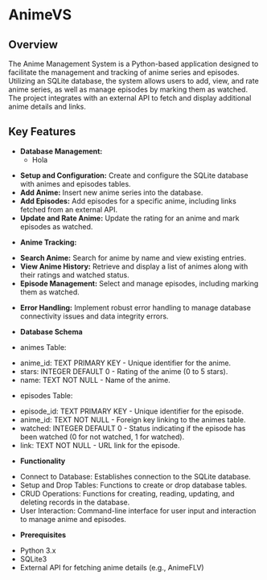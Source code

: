 # AnimeVS
## Overview
The Anime Management System is a Python-based application designed to facilitate the management and tracking of anime series and episodes. Utilizing an SQLite database, the system allows users to add, view, and rate anime series, as well as manage episodes by marking them as watched. The project integrates with an external API to fetch and display additional anime details and links.

## Key Features
* **Database Management:**
  - Hola

 - **Setup and Configuration:** Create and configure the SQLite database with animes and episodes tables.
 - **Add Anime:** Insert new anime series into the database.
 - **Add Episodes:** Add episodes for a specific anime, including links fetched from an external API.
 - **Update and Rate Anime:** Update the rating for an anime and mark episodes as watched.

* **Anime Tracking:**

 - **Search Anime:** Search for anime by name and view existing entries.
 - **View Anime History:** Retrieve and display a list of animes along with their ratings and watched status.
 - **Episode Management:** Select and manage episodes, including marking them as watched.

* **Error Handling:**
Implement robust error handling to manage database connectivity issues and data integrity errors.

* **Database Schema**
* animes Table:
 - anime_id: TEXT PRIMARY KEY - Unique identifier for the anime.
 - stars: INTEGER DEFAULT 0 - Rating of the anime (0 to 5 stars).
 - name: TEXT NOT NULL - Name of the anime.

* episodes Table:
 - episode_id: TEXT PRIMARY KEY - Unique identifier for the episode.
 - anime_id: TEXT NOT NULL - Foreign key linking to the animes table.
 - watched: INTEGER DEFAULT 0 - Status indicating if the episode has been watched (0 for not watched, 1 for watched).
 - link: TEXT NOT NULL - URL link for the episode.

* **Functionality**
  
 - Connect to Database: Establishes connection to the SQLite database.
 - Setup and Drop Tables: Functions to create or drop database tables.
 - CRUD Operations: Functions for creating, reading, updating, and deleting records in the database.
 - User Interaction: Command-line interface for user input and interaction to manage anime and episodes.

* **Prerequisites**
 - Python 3.x
 - SQLite3
 - External API for fetching anime details (e.g., AnimeFLV)
